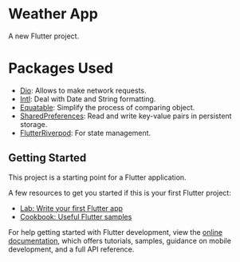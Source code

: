 # Weather App

A new Flutter project.

# Packages Used
 * [Dio](https://pub.dev/packages/dio): Allows to make network requests.
 * [Intl](https://pub.dev/packages/intl): Deal with Date and String formatting.
 * [Equatable](https://pub.dev/packages/equatable): Simplify the process of comparing object.
 * [SharedPreferences](https://pub.dev/packages/shared_preferences): Read and write key-value pairs in persistent storage.
 * [FlutterRiverpod](https://pub.dev/packages/flutter_riverpod): For state management.

## Getting Started

This project is a starting point for a Flutter application.

A few resources to get you started if this is your first Flutter project:

- [Lab: Write your first Flutter app](https://docs.flutter.dev/get-started/codelab)
- [Cookbook: Useful Flutter samples](https://docs.flutter.dev/cookbook)

For help getting started with Flutter development, view the
[online documentation](https://docs.flutter.dev/), which offers tutorials,
samples, guidance on mobile development, and a full API reference.
